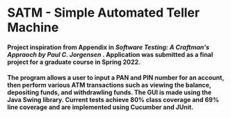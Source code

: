 # SATM - Simple Automated Teller Machine

#### Project inspiration from Appendix in <i> Software Testing: A Craftman's Appraoch by Paul C. Jorgensen </i>. Application was submitted as a final project for a graduate course in Spring 2022.

#### The program allows a user to input a PAN and PIN number for an account, then perform various ATM transactions such as viewing the balance, depositing funds, and withdrawling funds. The GUI is made using the Java Swing library. Current tests achieve 80% class coverage and 69% line coverage and are implemented using Cucumber and JUnit.
